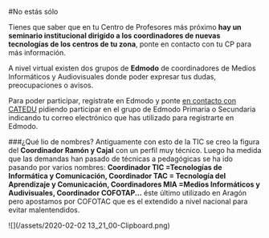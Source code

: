 #No estás sólo

Tienes que saber que en tu Centro de Profesores más próximo **hay un seminario institucional dirigido a los coordinadores de nuevas tecnologías de los centros de tu zona**, ponte en contacto con tu CP para más información.

A nivel virtual existen dos grupos de **Edmodo** de coordinadores de Medios Informáticos y Audiovisuales donde poder expresar tus dudas, preocupaciones o  avisos.

Para poder participar, regístrate en Edmodo y ponte [en contacto con CATEDU](http://web.catedu.es/webcatedu/index.php/destacados/41-prueba) pidiendo participar en el grupo de Edmodo Primaria o Secundaria indicando tu correo electrónico que has utilizado para registrarte en Edmodo.

###¿Qué lio de nombres? 
Antiguamente con esto de la TIC se creo la figura del **Coordinador Ramón y Cajal** con un perfil muy técnico. Luego ha medida que las demandas han pasado de técnicas a pedagógicas se ha ido pasando por varios nombres: **Coordinador TIC =Tecnologías de Informática y Comunicación, Coordinador TAC = Tecnología del Aprendizaje y Comunicación, Coordinadores MIA =Medios Informáticos y Audivisuales, Coordinador COFOTAP...** éste último utilizado en Aragón pero apostamos por COFOTAC que es el extendido a nivel nacional para evitar malentendidos.

![](/assets/2020-02-02 13_21_00-Clipboard.png)
